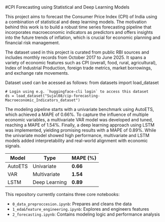 #CPI Forecasting using Statistical and Deep Learning Models

This project aims to forecast the Consumer Price Index (CPI) of India using a combination of statistical and deep learning models. The motivation behind this work is to build a robust time series forecasting pipeline that incorporates macroeconomic indicators as predictors and offers insights into the future trends of inflation, which is crucial for economic planning and financial risk management.

The dataset used in this project is curated from public RBI sources and includes monthly records from October 2017 to June 2025. It spans a variety of economic features such as CPI (overall, food, rural, agricultural), Index of Industrial Production, foreign trade metrics, market borrowings, and exchange rate movements.

Dataset used can be acessed as follows: 
    from datasets import load_dataset

    # Login using e.g. `huggingface-cli login` to access this dataset
    ds = load_dataset("Sujal08/cip-forecasting-Macroeconomic_Indicators_dataset")

The modeling pipeline starts with a univariate benchmark using AutoETS, which achieved a MAPE of 0.66%. To capture the influence of multiple economic variables, a multivariate VAR model was developed and tuned, reaching a MAPE of 1.54%. Finally, a deep learning approach using LSTM was implemented, yielding promising results with a MAPE of 0.89%. While the univariate model showed high performance, multivariate and LSTM models added interpretability and real-world alignment with economic signals.

| Model        | Type         | MAPE (%) |
|--------------|--------------|----------|
| AutoETS      | Univariate   | **0.66** |
| VAR          | Multivariate | **1.54** |
| LSTM         | Deep Learning | **0.89** |

This repository currently contains three core notebooks:
- `0_data_preproccesion.ipynb`: Prepares and cleans the data
- `1_eda&feature_engineering.ipynb`: Explores and engineers features
- `2_forecasting.ipynb`: Contains modeling logic and performance analysis